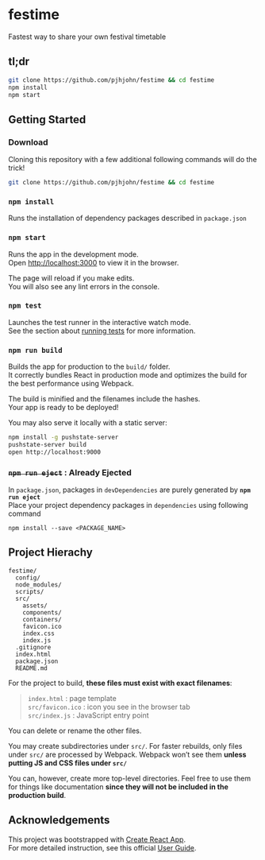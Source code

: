 # festime

Fastest way to share your own festival timetable

## tl;dr
```sh
git clone https://github.com/pjhjohn/festime && cd festime
npm install
npm start
```

## Getting Started

### Download

Cloning this repository with a few additional following commands will do the trick!

```sh
git clone https://github.com/pjhjohn/festime && cd festime
```

### `npm install`

Runs the installation of dependency packages described in `package.json`

### `npm start`

Runs the app in the development mode.  
Open [http://localhost:3000](http://localhost:3000) to view it in the browser.

The page will reload if you make edits.  
You will also see any lint errors in the console.

### `npm test`

Launches the test runner in the interactive watch mode.  
See the section about [running tests](https://github.com/facebookincubator/create-react-app/blob/master/template/README.md#running-tests) for more information.

### `npm run build`

Builds the app for production to the `build/` folder.  
It correctly bundles React in production mode and optimizes the build for the best performance using Webpack.

The build is minified and the filenames include the hashes.  
Your app is ready to be deployed!

You may also serve it locally with a static server:

```sh
npm install -g pushstate-server
pushstate-server build
open http://localhost:9000
```

### ~~`npm run eject`~~ : Already Ejected

In `package.json`, packages in `devDependencies` are purely generated by **`npm run eject`**  
Place your project dependency packages in `dependencies` using following command
```
npm install --save <PACKAGE_NAME>
```

## Project Hierachy

```
festime/
  config/
  node_modules/
  scripts/
  src/
    assets/
    components/
    containers/
    favicon.ico
    index.css
    index.js
  .gitignore
  index.html
  package.json
  README.md
```

For the project to build, **these files must exist with exact filenames**:

> `index.html` : page template  
> `src/favicon.ico` : icon you see in the browser tab  
> `src/index.js` : JavaScript entry point  

You can delete or rename the other files.

You may create subdirectories under `src/`. For faster rebuilds, only files under `src/` are processed by Webpack. Webpack won’t see them **unless putting JS and CSS files under `src/`**

You can, however, create more top-level directories. Feel free to use them for things like documentation **since they will not be included in the production build**.

## Acknowledgements

This project was bootstrapped with [Create React App](https://github.com/facebookincubator/create-react-app).  
For more detailed instruction, see this official [User Guide](https://github.com/facebookincubator/create-react-app#user-guide).
